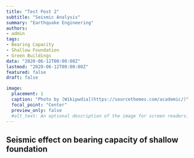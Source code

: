 ```yaml
---
title: "Test Post 2"
subtitle: "Seismic Analysis"
summary: "Earthquake Engineering"
authors:
- admin
tags:
- Bearing Capacity
- Shallow Foundation
- Green Buildings
data: "2020-06-12T00:00:00Z"
lastmod: "2020-06-12T00:00:00Z"
featured: false
draft: false

image:
  placement: 1
  caption: "Photo by [Wikipwdia](https://sourcethemes.com/academic/)"
  focal_point: "Center"
  preview_only: false
  #alt_text: An optional description of the image for screen readers.
---
```

## Seismic effect on bearing capacity of shallow foundation
